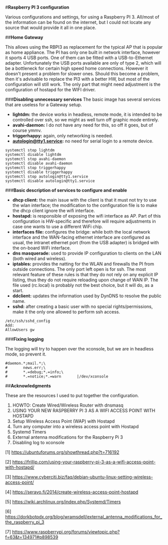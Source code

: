 #**Raspberry PI 3 configuration**

Various configurations and settings, for using a Raspberry PI 3.
All/most of the information can be found on the internet, but I could not locate any source that would provide it all in one place.

##**Home Gateway**

This allows using the RBPI3 as replacement for the typical AP that is popular as home appliance.
The PI has only one built in network interface, however it sports 4 USB ports. One of them can be fitted with a USB-to-Ethernet adapter. Unfortunately the USB ports available are only of type 2, which will be a bottleneck for certain high speed home connections. However it doesn't present a problem for slower ones.
Should this become a problem, then it's advisable to replace the PI3 with a better HW, but most of the configuration will still work. The only part that might need adjustment is the configuration of hostapd for the WIFI driver.

###**Disabling unnecessary services**
The basic image has several services that are useless for a Gateway setup.
 - **lightdm:** the device works in headless, remote mode, it is intended to be controlled over ssh, so we might as well turn off graphic mode entirely.
 - **avahi-daemon:** I do not have any need for this, so off it goes, but of course ymmv.
 - **triggerhappy:** again, only networking is needed.
 - **autologin@tty1.service:** no need for serial login to a remote device.

````
systemctl stop lightdm
systemctl disable lightdm
systemctl stop avahi-daemon
systemctl disable avahi-daemon
systemctl stop triggerhappy
systemctl disable triggerhappy
systemctl stop autologin@tty1.service
systemctl disable autologin@tty1.service
````

###**Basic description of services to configure and enable**

 - **dhcp client:** the main issue with the client is that it must not try to use the wlan interface; the modification to the configuration file is to make the dhcp client ignore the wifi interface.
 - **hostapd:** is responsible of exposing the wifi interface as AP. Part of this configuration is HW-specific and therefore will require adjustments in case one wants to use a different WiFi chip.
 - **interfaces file:** configures the bridge: while both the local network interface and the WAN-facing ethernet interface are configured as usual, the intranet ethernet port (from the USB adapter) is bridged with the on-board WiFi interface.
 - **dns masquerade:** used to provide IP configuration to clients on the LAN (both wired and wireless).
 - **iptables:** provides the natting for the WLAN and firewalls the PI from outside connections. The only port left open is for ssh. The most relevant feature of these rules is that they do not rely on any explicit IP listing, thus they do not require reloading upon change of WAN IP. The file used (rc.local) is probably not the best choice, but it will do, as a start.
 - **ddclient:** updates the information used by DynDNS to resolve the public name.
 - **sshd:** after creating a basic user with no special rights/permissions, make it the only one allowed to perform ssh access.
````
/etc/ssh/sshd_config
Add:
AllowUsers gw
````
###**Fixing logging**

The logging will try to happen over the xconsole, but we are in headless mode, so prevent it.

````
#daemon.*;mail.*;\
#       news.err;\
#       *.=debug;*.=info;\
#       *.=notice;*.=warn       |/dev/xconsole
````

##**Acknowledgments**

These are the resources I used to put together the configuration.

 1. HOWTO: Create Wired/Wireless Router with dnsmasq
 2. USING YOUR NEW RASPBERRY PI 3 AS A WIFI ACCESS POINT WITH HOSTAPD
 3. Setup Wireless Access Point (WAP) with Hostapd
 4. Turn any computer into a wireless access point with Hostapd
 5. Systemd Timers
 6. External antenna modifications for the Raspberry Pi 3
 7. Disabling log to xconsole

[1] https://ubuntuforums.org/showthread.php?t=716192

[2] https://frillip.com/using-your-raspberry-pi-3-as-a-wifi-access-point-with-hostapd/

[3] https://www.cyberciti.biz/faq/debian-ubuntu-linux-setting-wireless-access-point/

[4] https://seravo.fi/2014/create-wireless-access-point-hostapd

[5] https://wiki.archlinux.org/index.php/Systemd/Timers

[6] https://dorkbotpdx.org/blog/wramsdell/external_antenna_modifications_for_the_raspberry_pi_3

[7] https://www.raspberrypi.org/forums/viewtopic.php?f=63&t=134971#p898539
